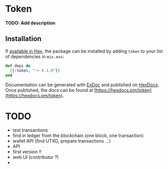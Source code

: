 # Token

**TODO: Add description**

## Installation

If [available in Hex](https://hex.pm/docs/publish), the package can be installed
by adding `token` to your list of dependencies in `mix.exs`:

```elixir
def deps do
  [{:token, "~> 0.1.0"}]
end
```

Documentation can be generated with [ExDoc](https://github.com/elixir-lang/ex_doc)
and published on [HexDocs](https://hexdocs.pm). Once published, the docs can
be found at [https://hexdocs.pm/token](https://hexdocs.pm/token).

# TODO
- test transactions
- find in ledger from the blockchain (one block, one transaction)
- wallet API (find UTXO, prepare transactions ...)
- API
- first version !!
- web UI (contributor ?)
-
